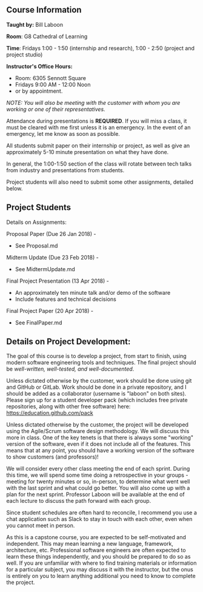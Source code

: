 ## Course Information

**Taught by:** Bill Laboon

**Room**: G8 Cathedral of Learning

**Time**: Fridays 1:00 - 1:50 (internship and research), 1:00 - 2:50 (project and project studio)

**Instructor's Office Hours:**
  * Room: 6305 Sennott Square
  * Fridays 9:00 AM - 12:00 Noon 
  * or by appointment.

_NOTE: You will also be meeting with the customer with whom you are working or one of their representatives._

Attendance during presentations is **REQUIRED**.  If you will miss a class, it must be cleared with me first unless it is an emergency.  In the event of an emergency, let me know as soon as possible.

All students submit paper on their internship or project, as well as give an approximately 5-10 minute presentation on what they have done.  

In general, the 1:00-1:50 section of the class will rotate between tech talks from industry and presentations from students.

Project students will also need to submit some other assignments, detailed below.

## Project Students

Details on Assignments:

Proposal Paper (Due 26 Jan 2018) -
  * See Proposal.md

Midterm Update (Due 23 Feb 2018) - 
  * See MidtermUpdate.md

Final Project Presentation (13 Apr 2018) -
  * An approximately ten minute talk and/or demo of the software
  * Include features and technical decisions
  
Final Project Paper (20 Apr 2018) - 
  * See FinalPaper.md
  
## Details on Project Development:

The goal of this course is to develop a project, from start to finish, using modern software engineering tools and techniques.  The final project should be _well-written, well-tested, and well-documented_.  

Unless dictated otherwise by the customer, work should be done using git and GitHub or GitLab.  Work should be done in a private repository, and I should be added as a collaborator (username is "laboon" on both sites).  Please sign up for a student developer pack (which includes free private repositories, along with other free software) here: https://education.github.com/pack

Unless dictated otherwise by the customer, the project will be developed using the Agile/Scrum software design methodology.  We will discuss this more in class.  One of the key tenets is that there is always some "working" version of the software, even if it does not include all of the features.  This means that at any point, you should have a working version of the software to show customers (and professors)!

We will consider every other class meeting the end of each sprint.  During this time, we will spend some time doing a retrospective in your groups - meeting for twenty minutes or so, in-person, to determine what went well with the last sprint and what could go better.  You will also come up with a plan for the next sprint.  Professor Laboon will be available at the end of each lecture to discuss the path forward with each group.

Since student schedules are often hard to reconcile, I recommend you use a chat application such as Slack to stay in touch with each other, even when you cannot meet in person.

As this is a capstone course, you are expected to be self-motivated and independent.  This may mean learning a new language, framework, architecture, etc.  Professional software engineers are often expected to learn these things independently, and you should be prepared to do so as well.  If you are unfamiliar with where to find training materials or information for a particular subject, you may discuss it with the instructor, but the onus is entirely on you to learn anything additional you need to know to complete the project.
